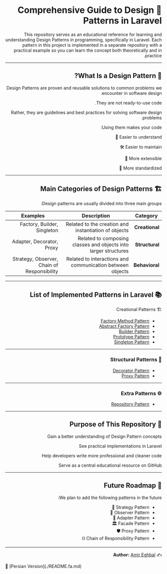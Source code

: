 <div dir="rtl">

# 🎨 Comprehensive Guide to Design Patterns in Laravel

This repository serves as an educational reference for learning and understanding Design Patterns in programming, specifically in Laravel.
Each pattern in this project is implemented in a separate repository with a practical example so you can learn the concept both theoretically and in practice.

---

## 📌 What Is a Design Pattern?

Design Patterns are proven and reusable solutions to common problems we encounter in software design.

They are not ready-to-use code.

Rather, they are guidelines and best practices for solving software design problems.

Using them makes your code:

Easier to understand 🧩

Easier to maintain 🛠️

More extensible 🚀

More standardized 📏 

---

## 🏗️ Main Categories of Design Patterns

Design patterns are usually divided into three main groups:

| Category | Description | Examples |
|-----------|--------|-------|
| **Creational** | Related to the creation and instantiation of objects | Factory, Builder, Singleton |
| **Structural** | Related to composing classes and objects into larger structures | Adapter, Decorator, Proxy |
| **Behavioral** | Related to interactions and communication between objects | Strategy, Observer, Chain of Responsibility |

---

## 📚 List of Implemented Patterns in Laravel
🏗️ Creational Patterns
- [Factory Method Pattern](https://github.com/aieghbal/LaravelFactoryMethodPattern)  
- [Abstract Factory Pattern](https://github.com/aieghbal/LaravelAbstractFactoryPattern)  
- [Builder Pattern](https://github.com/aieghbal/LaravelBuilderPattern)  
- [Prototype Pattern](https://github.com/aieghbal/LaravelPrototypePattern)  
- [Singleton Pattern](https://github.com/aieghbal/Laravel-Singleton-Pattern)  

---

### 🧱 Structural Patterns 
- [Decorator Pattern](https://github.com/aieghbal/LaravelDecoratorPattern)  
- [Proxy Pattern](https://github.com/aieghbal/LaravelProxyPattern) 

---

### ⚙️ Extra Patterns 
- [Repository Pattern](https://github.com/aieghbal/LaravelRepositoryPattern)  

---

## 🎯 Purpose of This Repository

Gain a better understanding of Design Pattern concepts

See practical implementations in Laravel

Help developers write more professional and cleaner code

Serve as a central educational resource on GitHub

---

## 🚀 Future Roadmap

We plan to add the following patterns in the future:

- Strategy Pattern 🎯  
- Observer Pattern 👀  
- Adapter Pattern 🔌  
- Facade Pattern 🏛️  
- Proxy Pattern 🛡️  
- Chain of Responsibility Pattern ⛓️  

---

✍️ **Author:** [Amir Eghbal](https://github.com/aieghbal)  

</div>
📄 [Persian Version](./README.fa.md) 
